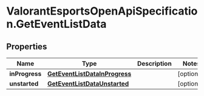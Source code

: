 # ValorantEsportsOpenApiSpecification.GetEventListData

## Properties
Name | Type | Description | Notes
------------ | ------------- | ------------- | -------------
**inProgress** | [**GetEventListDataInProgress**](GetEventListDataInProgress.md) |  | [optional] 
**unstarted** | [**GetEventListDataUnstarted**](GetEventListDataUnstarted.md) |  | [optional] 
